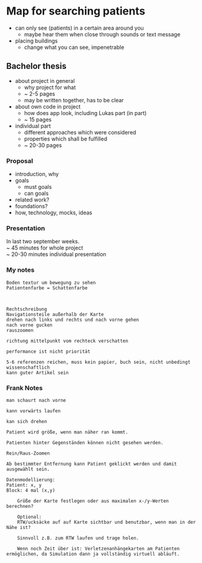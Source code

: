 # Map for searching patients

- can only see (patients) in a certain area around you
  - maybe hear them when close through sounds or text message
- placing buildings
  - change what you can see, impenetrable
  

## Bachelor thesis

- about project in general
  - why project for what
  - ~ 2-5 pages
  - may be written together, has to be clear
- about own code in project
  - how does app look, including Lukas part (in part)
  - ~ 15 pages
- individual part
  - different approaches which were considered
  - properties which shall be fulfilled
  - ~ 20-30 pages


### Proposal

- introduction, why
- goals
  - must goals
  - can goals
- related work? 
- foundations? 
- how, technology, mocks, ideas

### Presentation

In last two september weeks.  
~ 45 minutes for whole project  
~ 20-30 minutes individual presentation


### My notes

```verbatim
Boden textur um bewegung zu sehen
Patientenfarbe = Schattenfarbe



Rechtschreibung
Navigationsteile außerhalb der Karte
drehen nach links und rechts und nach vorne gehen
nach vorne gucken
rauszoomen

richtung mittelpunkt vom rechteck verschatten

performance ist nicht priorität

5-6 referenzen reichen, muss kein papier, buch sein, nicht unbedingt wissenschaftlich
kann guter Artikel sein
```

### Frank Notes

```verbatim
man schaurt nach vorne

kann vorwärts laufen

kan sich drehen

Patient wird größe, wenn man näher ran kommt.

Patienten hinter Gegenständen können nicht gesehen werden.

Rein/Raus-Zoomen

Ab bestimmter Entfernung kann Patient geklickt werden und damit ausgewählt sein.

Datenmodellierung:
Patient: x, y
Block: 4 mal (x,y)

    Größe der Karte festlegen oder aus maximalen x-/y-Werten berechnen?
    
    Optional:
    RTW/ucksäcke auf auf Karte sichtbar und benutzbar, wenn man in der Nähe ist?
    
    Sinnvoll z.B. zum RTW laufen und trage holen.
    
    Wenn noch Zeit über ist: Verletzenanhängekarten am Patienten ermöglichen, da Simulation dann ja vollständig virtuell abläuft.
```